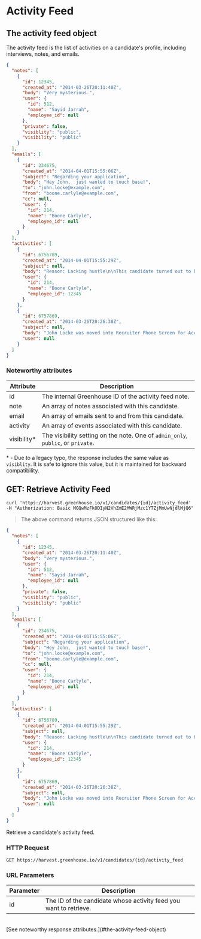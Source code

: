 # Activity Feed

## The activity feed object
The activity feed is the list of activities on a candidate's profile, including interviews, notes, and emails.

```json
{
  "notes": [
    {
      "id": 12345,
      "created_at": "2014-03-26T20:11:40Z",
      "body": "Very mysterious.",
      "user": {
        "id": 512,
        "name": "Sayid Jarrah",
        "employee_id": null
      },
      "private": false,
      "visiblity": "public",
      "visibility": "public"
    }
  ],
  "emails": [
    {
      "id": 234675,
      "created_at": "2014-04-01T15:55:06Z",
      "subject": "Regarding your application",
      "body": "Hey John,  just wanted to touch base!",
      "to": "john.locke@example.com",
      "from": "boone.carlyle@example.com",
      "cc": null,
      "user": {
        "id": 214,
        "name": "Boone Carlyle",
        "employee_id": null
      }
    }
  ],
  "activities": [
    {
      "id": 6756789,
      "created_at": "2014-04-01T15:55:29Z",
      "subject": null,
      "body": "Reason: Lacking hustle\n\nThis candidate turned out to be problematic for us...",
      "user": {
        "id": 214,
        "name": "Boone Carlyle",
        "employee_id": 12345
      }
    },
    {
      "id": 6757869,
      "created_at": "2014-03-26T20:26:38Z",
      "subject": null,
      "body": "John Locke was moved into Recruiter Phone Screen for Accounting Manager on 03/27/2014 by Boone Carlyle",
      "user": null
    }
  ]
}
```

### Noteworthy attributes

| Attribute | Description |
|-----------|-------------|
| id | The internal Greenhouse ID of the activity feed note.
| note | An array of notes associated with this candidate.
| email | An array of emails sent to and from this candidate.
| activity | An array of events associated with this candidate.
| visibility* | The visibility setting on the note.  One of `admin_only`, `public`, or `private`.

\* - Due to a legacy typo, the response includes the same value as `visiblity`. It is safe to ignore this value, but it is maintained for backward compatibility.



## GET: Retrieve Activity Feed

```shell
curl 'https://harvest.greenhouse.io/v1/candidates/{id}/activity_feed' 
-H "Authorization: Basic MGQwMzFkODIyN2VhZmE2MWRjMzc1YTZjMmUwNjdlMjQ6"
```

> The above command returns JSON structured like this:

```json
{
  "notes": [
    {
      "id": 12345,
      "created_at": "2014-03-26T20:11:40Z",
      "body": "Very mysterious.",
      "user": {
        "id": 512,
        "name": "Sayid Jarrah",
        "employee_id": null
      },
      "private": false,
      "visiblity": "public",
      "visibility": "public"
    }
  ],
  "emails": [
    {
      "id": 234675,
      "created_at": "2014-04-01T15:55:06Z",
      "subject": "Regarding your application",
      "body": "Hey John,  just wanted to touch base!",
      "to": "john.locke@example.com",
      "from": "boone.carlyle@example.com",
      "cc": null,
      "user": {
        "id": 214,
        "name": "Boone Carlyle",
        "employee_id": null
      }
    }
  ],
  "activities": [
    {
      "id": 6756789,
      "created_at": "2014-04-01T15:55:29Z",
      "subject": null,
      "body": "Reason: Lacking hustle\n\nThis candidate turned out to be problematic for us...",
      "user": {
        "id": 214,
        "name": "Boone Carlyle",
        "employee_id": 12345
      }
    },
    {
      "id": 6757869,
      "created_at": "2014-03-26T20:26:38Z",
      "subject": null,
      "body": "John Locke was moved into Recruiter Phone Screen for Accounting Manager on 03/27/2014 by Boone Carlyle",
      "user": null
    }
  ]
}
```

Retrieve a candidate's activity feed.

### HTTP Request

`GET https://harvest.greenhouse.io/v1/candidates/{id}/activity_feed`

### URL Parameters

Parameter | Description
--------- | -----------
id | The ID of the candidate whose activity feed you want to retrieve.

<br>
[See noteworthy response attributes.](#the-activity-feed-object)